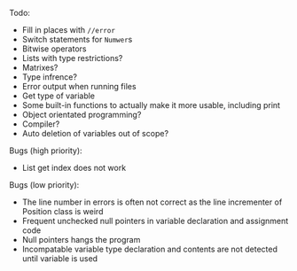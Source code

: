 Todo:
* Fill in places with `//error`
* Switch statements for `Numwer`s
* Bitwise operators
* Lists with type restrictions?
* Matrixes?
* Type infrence?
* Error output when running files
* Get type of variable
* Some built-in functions to actually make it more usable, including print
* Object orientated programming?
* Compiler?
* Auto deletion of variables out of scope?

Bugs (high priority):
* List get index does not work

Bugs (low priority):
* The line number in errors is often not correct as the line incrementer of Position class is weird
* Frequent unchecked null pointers in variable declaration and assignment code
* Null pointers hangs the program
* Incompatable variable type declaration and contents are not detected until variable is used
